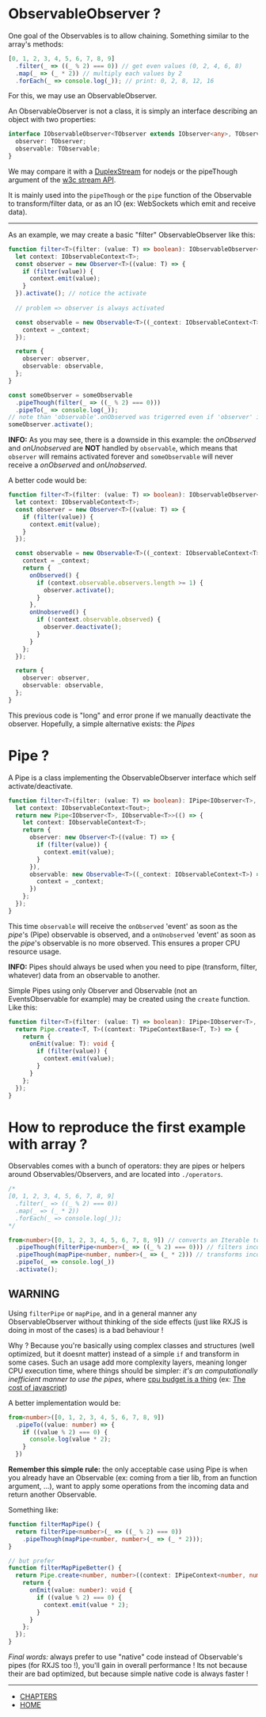 # ObservableObserver ?

One goal of the Observables is to allow chaining. Something similar to the array's methods:

```ts
[0, 1, 2, 3, 4, 5, 6, 7, 8, 9]
  .filter(_ => ((_ % 2) === 0)) // get even values (0, 2, 4, 6, 8)
  .map(_ => (_ * 2)) // multiply each values by 2
  .forEach(_ => console.log(_)); // print: 0, 2, 8, 12, 16
```

For this, we may use an ObservableObserver.

An ObservableObserver is not a class, it is simply an interface describing an object with two properties:

```ts
interface IObservableObserver<TObserver extends IObserver<any>, TObservable extends IObservable<any>>  {
  observer: TObserver;
  observable: TObservable;
}
```

We may compare it with a [DuplexStream](https://nodejs.org/api/stream.html#stream_class_stream_duplex) for nodejs
or the pipeThough argument of the [w3c stream API](https://streams.spec.whatwg.org/#rs-pipe-through).

It is mainly used into the `pipeThough` or the `pipe` function of the Observable to transform/filter data, or as an IO (ex: WebSockets which emit and receive data).

---

As an example, we may create a basic "filter" ObservableObserver like this:

```typescript
function filter<T>(filter: (value: T) => boolean): IObservableObserver<IObserver<T>, IObservable<T>> {
  let context: IObservableContext<T>;
  const observer = new Observer<T>((value: T) => {
    if (filter(value)) {
      context.emit(value);
    }
  }).activate(); // notice the activate
  
  // problem => observer is always activated

  const observable = new Observable<T>((_context: IObservableContext<T>) => {
    context = _context;
  });

  return {
    observer: observer,
    observable: observable,
  };
}

const someObserver = someObservable
  .pipeThough(filter(_ => ((_ % 2) === 0)))
  .pipeTo(_ => console.log(_));
// note than 'observable'.onObserved was trigerred even if 'observer' is not activated
someObserver.activate();
```

**INFO:** As you may see, there is a downside in this example: the *onObserved* and *onUnobserved* are **NOT** handled by `observable`,
which means that `observer` will remains activated forever and `someObservable` will never receive a *onObserved* and *onUnobserved*.

A better code would be:

```typescript
function filter<T>(filter: (value: T) => boolean): IObservableObserver<IObserver<T>, IObservable<T>> {
  let context: IObservableContext<T>;
  const observer = new Observer<T>((value: T) => {
    if (filter(value)) {
      context.emit(value);
    }
  });

  const observable = new Observable<T>((_context: IObservableContext<T>) => {
    context = _context;
    return {
      onObserved() {
        if (context.observable.observers.length >= 1) {
          observer.activate();
        }
      },
      onUnobserved() {
        if (!context.observable.observed) {
          observer.deactivate();
        }
      }
    };
  });

  return {
    observer: observer,
    observable: observable,
  };
}
```

This previous code is "long" and error prone if we manually deactivate the observer. Hopefully, a simple alternative exists: the *Pipes*

# Pipe ?

A Pipe is a class implementing the ObservableObserver interface which self activate/deactivate.

```ts
function filter<T>(filter: (value: T) => boolean): IPipe<IObserver<T>, IObservable<T>> {
  let context: IObservableContext<Tout>;
  return new Pipe<IObserver<T>, IObservable<T>>(() => {
    let context: IObservableContext<T>;
    return {
      observer: new Observer<T>((value: T) => {
        if (filter(value)) {
          context.emit(value);
        }
      }),
      observable: new Observable<T>((_context: IObservableContext<T>) => {
        context = _context;
      })
    };
  });
}
```

This time `observable` will receive the `onObserved` 'event' as soon as the *pipe*'s (Pipe) observable is observed,
and a `onUnobserved` 'event' as soon as the *pipe*'s observable is no more observed. This ensures a proper CPU resource usage.

**INFO:** Pipes should always be used when you need to pipe (transform, filter, whatever) data from an observable to another.

Simple Pipes using only Observer and Observable (not an EventsObservable for example) may be created using the `create` function. Like this:

```ts
function filter<T>(filter: (value: T) => boolean): IPipe<IObserver<T>, IObservable<T>> {
  return Pipe.create<T, T>((context: TPipeContextBase<T, T>) => {
    return {
      onEmit(value: T): void {
        if (filter(value)) {
          context.emit(value);
        }
      }
    };
  });
}
```

# How to reproduce the first example with array ?

Observables comes with a bunch of operators: they are pipes or helpers around Observables/Observers, and are located into `./operators`.

```ts
/*
[0, 1, 2, 3, 4, 5, 6, 7, 8, 9]
  .filter(_ => ((_ % 2) === 0))
  .map(_ => (_ * 2))
  .forEach(_ => console.log(_));
*/

from<number>([0, 1, 2, 3, 4, 5, 6, 7, 8, 9]) // converts an Iterable to an Observable
  .pipeThough(filterPipe<number>(_ => ((_ % 2) === 0))) // filters incomming values
  .pipeThough(mapPipe<number, number>(_ => (_ * 2))) // transforms incomming values (multiplied by 2)
  .pipeTo(_ => console.log(_))
  .activate();
```

## WARNING
Using `filterPipe` or `mapPipe`, and in a general manner any ObservableObserver without thinking of the side effects
(just like RXJS is doing in most of the cases) is a bad behaviour !

Why ? Because you're basically using complex classes and structures (well optimized, but it doesnt matter) instead of a simple `if` and transform in some cases.
Such an usage add more complexity layers, meaning longer CPU execution time, where things should be simpler:
*it's an computationally inefficient manner to use the pipes*, where [cpu budget is a thing](https://www.google.com/search?q=js%20cpu%20budget) (ex: [The cost of javascript](https://medium.com/@addyosmani/the-cost-of-javascript-in-2018-7d8950fbb5d4))

A better implementation would be:

```ts
from<number>([0, 1, 2, 3, 4, 5, 6, 7, 8, 9])
  .pipeTo((value: number) => {
    if ((value % 2) === 0) {
      console.log(value * 2);
    }
  })
```

**Remember this simple rule:** the only acceptable case using Pipe is when you already have an Observable (ex: coming from a tier lib, from an function argument, ...),
want to apply some operations from the incoming data and return another Observable.

Something like:
```ts
function filterMapPipe() {
  return filterPipe<number>(_ => ((_ % 2) === 0))
    .pipeThough(mapPipe<number, number>(_ => (_ * 2)));
}

// but prefer
function filterMapPipeBetter() {
  return Pipe.create<number, number>((context: IPipeContext<number, number>) => {
    return {
      onEmit(value: number): void {
        if ((value % 2) === 0) {
          context.emit(value * 2);
        }
      }
    };
  });
}
```

*Final words:* always prefer to use "native" code instead of Observable's pipes (for RXJS too !), you'll gain in overall performance !
Its not because their are bad optimized, but because simple native code is always faster !

---
- [CHAPTERS](README.md)
- [HOME](../README.md)
